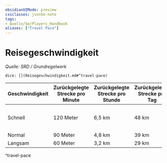 ```yaml
---
obsidianUIMode: preview
cssclasses: json5e-note
tags:
- Quelle/5e/Players_Handbook
aliases: ["Travel Pace"]
---
```

# Reisegeschwindigkeit
*Quelle: SRD / Grundregelwerk*

`dice: [](Reisegeschwindigkeit.md#^travel-pace)`

| Geschwindigkeit | Zurückgelegte Strecke pro Minute | Zurückgelegte Strecke pro Stunde | Zurückgelegte Strecke pro Tag | Effekt                                                                         |
| --------------- | -------------------------------- | -------------------------------- | ----------------------------- | ------------------------------------------------------------------------------ |
| Schnell         | 120 Meter                        | 6,5 km                          | 48 km                      | −5 Abzug auf passive <font color="green">**Weisheit**</font> ([[../../03 - Quellen/Quellbücher/01. Grundregelwerk 2014/07-Attributswerte-verwenden#Wahrnehmung\|Wahrnehmung]]) |
| Normal          | 90 Meter                         | 4,8 km                          | 39 km                      | -                                                                              |
| Langsam         | 60 Meter                         | 3,2 km                          | 29 km                      | Kann Heimlichkeit verwenden                                                            |
^travel-pace